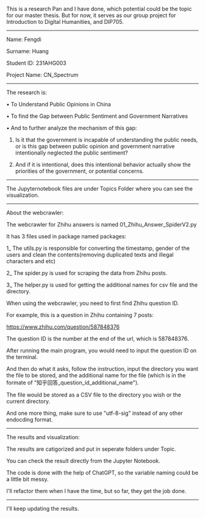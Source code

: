 This is a research Pan and I have done, which potential could be the topic for our master thesis.
But for now, it serves as our group project for Introduction to Digital Humanities, and DIP705.
**********************************
Name: Fengdi

Surname: Huang

Student ID: 231AHG003

Project Name: CN_Spectrum
**********************************
The research is:

•	To Understand Public Opinions in China

•	To find the Gap between Public Sentiment and Government Narratives

•	And to further analyze the mechanism of this gap: 

1.	Is it that the government is incapable of understanding the public needs, or is this gap between public opinion and government narrative intentionally neglected the public sentiment?

2.	And if it is intentional, does this intentional behavior actually show the priorities of the government, or potential concerns.

**********************************
The Jupyternotebook files are under Topics Folder where you can see the visualization.
**********************************

About the webcrawler:

The webcrawler for Zhihu answers is named 01_Zhihu_Answer_SpiderV2.py

It has 3 files used in package named packages:

1_ The utils.py is responsible for converting the timestamp, gender of the users and clean the contents(removing duplicated texts and illegal characters and etc)

2_ The spider.py is used for scraping the data from Zhihu posts.

3_ The helper.py is used for getting the additional names for csv file and the directory.


When using the webcrawler, you need to first find Zhihu question ID.

For example, this is a question in Zhihu containing 7 posts: 

https://www.zhihu.com/question/587848376

The question ID is the number at the end of the url, which is 587848376.


After running the main program, you would need to input the question ID on the terminal. 

And then do what it asks, follow the instruction, input the directory you want the file to be stored, and the additional name for the file (which is in the formate of "知乎回答_question_id_additional_name").

The file would be stored as a CSV file to the directory you wish or the current directory.

And one more thing, make sure to use "utf-8-sig" instead of any other endocding format.

**********************************
The results and visualization:

The results are catigorized and put in seperate folders under Topic. 

You can check the result directly from the Jupyter Notebook.

The code is done with the help of ChatGPT, so the variable naming could be a little bit messy.

I'll refactor them when I have the time, but so far, they get the job done.

**********************************

I'll keep updating the results.
